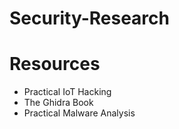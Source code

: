 # Security-Research
# Resources
* Practical IoT Hacking
* The Ghidra Book
* Practical Malware Analysis
